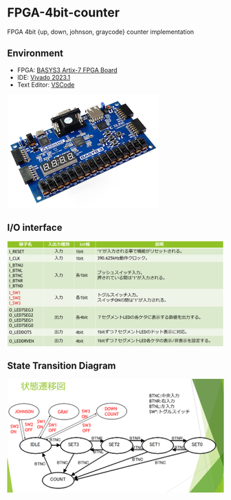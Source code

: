 # FPGA-4bit-counter

FPGA 4bit {up, down,  johnson, graycode} counter implementation 

## Environment

- FPGA: [BASYS3 Artix-7 FPGA Board](https://digilent.com/reference/programmable-logic/basys-3/start)
- IDE: [Vivado 2023.1](https://japan.xilinx.com/support/download/index.html/content/xilinx/ja/downloadNav/vivado-design-tools/archive.html)
- Text Editor: [VSCode](https://code.visualstudio.com/)

<img src = "https://github.com/nk12U/FPGA-4bit-counter/blob/main/image/BASYS3.jpg" width="70%">

## I/O interface

<img src = "https://github.com/nk12U/FPGA-4bit-counter/blob/main/image/IO interface.png"> 

## State Transition Diagram

<img src = "https://github.com/nk12U/FPGA-4bit-counter/blob/main/image/state transition diagram.png"> 
